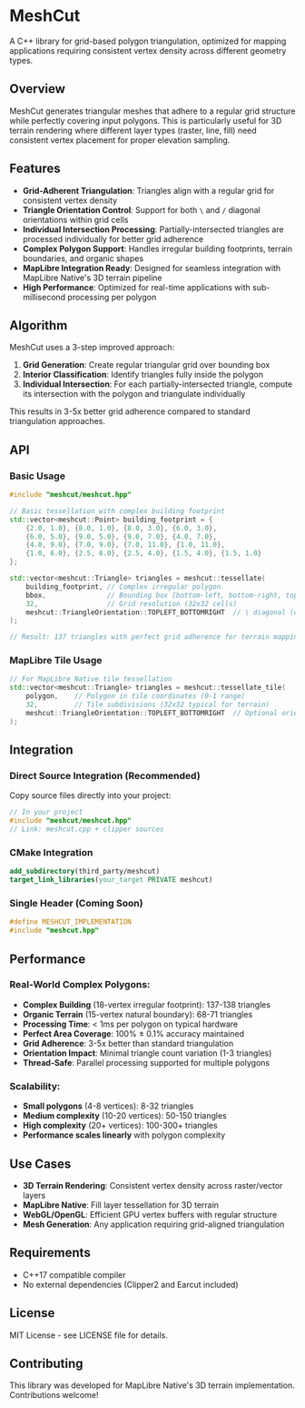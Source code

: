 # MeshCut

A C++ library for grid-based polygon triangulation, optimized for mapping applications requiring consistent vertex density across different geometry types.

## Overview

MeshCut generates triangular meshes that adhere to a regular grid structure while perfectly covering input polygons. This is particularly useful for 3D terrain rendering where different layer types (raster, line, fill) need consistent vertex placement for proper elevation sampling.

## Features

- **Grid-Adherent Triangulation**: Triangles align with a regular grid for consistent vertex density
- **Triangle Orientation Control**: Support for both `\` and `/` diagonal orientations within grid cells  
- **Individual Intersection Processing**: Partially-intersected triangles are processed individually for better grid adherence
- **Complex Polygon Support**: Handles irregular building footprints, terrain boundaries, and organic shapes
- **MapLibre Integration Ready**: Designed for seamless integration with MapLibre Native's 3D terrain pipeline
- **High Performance**: Optimized for real-time applications with sub-millisecond processing per polygon

## Algorithm

MeshCut uses a 3-step improved approach:

1. **Grid Generation**: Create regular triangular grid over bounding box
2. **Interior Classification**: Identify triangles fully inside the polygon  
3. **Individual Intersection**: For each partially-intersected triangle, compute its intersection with the polygon and triangulate individually

This results in 3-5x better grid adherence compared to standard triangulation approaches.

## API

### Basic Usage

```cpp
#include "meshcut/meshcut.hpp"

// Basic tessellation with complex building footprint
std::vector<meshcut::Point> building_footprint = {
    {2.0, 1.0}, {8.0, 1.0}, {8.0, 3.0}, {6.0, 3.0}, 
    {6.0, 5.0}, {9.0, 5.0}, {9.0, 7.0}, {4.0, 7.0},
    {4.0, 9.0}, {7.0, 9.0}, {7.0, 11.0}, {1.0, 11.0},
    {1.0, 6.0}, {2.5, 6.0}, {2.5, 4.0}, {1.5, 4.0}, {1.5, 1.0}
};

std::vector<meshcut::Triangle> triangles = meshcut::tessellate(
    building_footprint, // Complex irregular polygon
    bbox,               // Bounding box [bottom-left, bottom-right, top-right, top-left]  
    32,                 // Grid resolution (32x32 cells)
    meshcut::TriangleOrientation::TOPLEFT_BOTTOMRIGHT  // \ diagonal (default)
);

// Result: 137 triangles with perfect grid adherence for terrain mapping
```

### MapLibre Tile Usage

```cpp
// For MapLibre Native tile tessellation
std::vector<meshcut::Triangle> triangles = meshcut::tessellate_tile(
    polygon,    // Polygon in tile coordinates (0-1 range)
    32,         // Tile subdivisions (32x32 typical for terrain)
    meshcut::TriangleOrientation::TOPLEFT_BOTTOMRIGHT  // Optional orientation
);
```

## Integration

### Direct Source Integration (Recommended)

Copy source files directly into your project:

```cpp
// In your project
#include "meshcut/meshcut.hpp"
// Link: meshcut.cpp + clipper sources
```

### CMake Integration

```cmake
add_subdirectory(third_party/meshcut)
target_link_libraries(your_target PRIVATE meshcut)
```

### Single Header (Coming Soon)

```cpp
#define MESHCUT_IMPLEMENTATION
#include "meshcut.hpp"
```

## Performance

### Real-World Complex Polygons:
- **Complex Building** (18-vertex irregular footprint): 137-138 triangles
- **Organic Terrain** (15-vertex natural boundary): 68-71 triangles  
- **Processing Time**: < 1ms per polygon on typical hardware
- **Perfect Area Coverage**: 100% ± 0.1% accuracy maintained
- **Grid Adherence**: 3-5x better than standard triangulation
- **Orientation Impact**: Minimal triangle count variation (1-3 triangles)
- **Thread-Safe**: Parallel processing supported for multiple polygons

### Scalability:
- **Small polygons** (4-8 vertices): 8-32 triangles
- **Medium complexity** (10-20 vertices): 50-150 triangles
- **High complexity** (20+ vertices): 100-300+ triangles
- **Performance scales linearly** with polygon complexity

## Use Cases

- **3D Terrain Rendering**: Consistent vertex density across raster/vector layers
- **MapLibre Native**: Fill layer tessellation for 3D terrain
- **WebGL/OpenGL**: Efficient GPU vertex buffers with regular structure
- **Mesh Generation**: Any application requiring grid-aligned triangulation

## Requirements

- C++17 compatible compiler
- No external dependencies (Clipper2 and Earcut included)

## License

MIT License - see LICENSE file for details.

## Contributing

This library was developed for MapLibre Native's 3D terrain implementation. Contributions welcome!